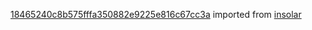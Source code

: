 [18465240c8b575fffa350882e9225e816c67cc3a](https://github.com/insolar/insolar/commit/18465240c8b575fffa350882e9225e816c67cc3a) imported from [insolar](https://github.com/insolar/insolar)

